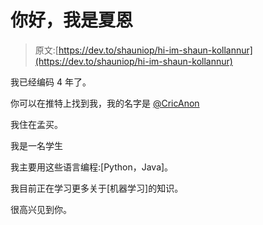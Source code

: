 # 你好，我是夏恩

> 原文:[https://dev.to/shauniop/hi-im-shaun-kollannur](https://dev.to/shauniop/hi-im-shaun-kollannur)

我已经编码 4 年了。

你可以在推特上找到我，我的名字是 [@CricAnon](https://twitter.com/CricAnon)

我住在孟买。

我是一名学生

我主要用这些语言编程:[Python，Java]。

我目前正在学习更多关于[机器学习]的知识。

很高兴见到你。